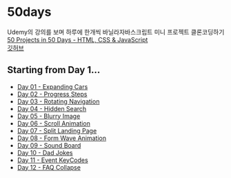 # 50days

Udemy의 강의를 보며 하루에 한개씩 바닐라자바스크립트 미니 프로젝트 클론코딩하기 <br>
[50 Projects in 50 Days - HTML, CSS & JavaScript](https://www.udemy.com/course/50-projects-50-days/)<br>
[깃허브](https://github.com/bradtraversy/50projects50days)

## Starting from Day 1...

- [Day 01 - Expanding Cars](./Day01)
- [Day 02 - Progress Steps](./Day02)
- [Day 03 - Rotating Navigation](./Day03)
- [Day 04 - Hidden Search](./Day04)
- [Day 05 - Blurry Image](./Day05)
- [Day 06 - Scroll Animation](./Day06)
- [Day 07 - Split Landing Page](./Day07)
- [Day 08 - Form Wave Animation](./Day08)
- [Day 09 - Sound Board](./Day9)
- [Day 10 - Dad Jokes](./Day10)
- [Day 11 - Event KeyCodes](./Day11)
- [Day 12 - FAQ Collapse](./Day12)